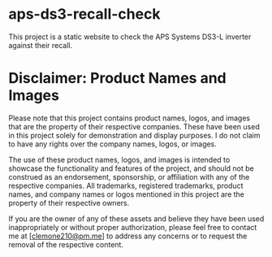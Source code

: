 # aps-ds3-recall-check
This project is a static website to check the APS Systems DS3-L inverter against their recall.



# Disclaimer: Product Names and Images
Please note that this project contains product names, logos, and images that are the property of their respective companies. These have been used in this project solely for demonstration and display purposes. I do not claim to have any rights over the company names, logos, or images.

The use of these product names, logos, and images is intended to showcase the functionality and features of the project, and should not be construed as an endorsement, sponsorship, or affiliation with any of the respective companies. All trademarks, registered trademarks, product names, and company names or logos mentioned in this project are the property of their respective owners.

If you are the owner of any of these assets and believe they have been used inappropriately or without proper authorization, please feel free to contact me at [clemone210@pm.me] to address any concerns or to request the removal of the respective content.
